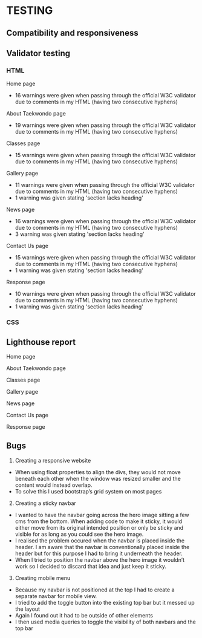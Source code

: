 # TESTING

## Compatibility and responsiveness

## Validator testing

### HTML

Home page

* 16 warnings were given when passing through the official W3C validator due to comments in my HTML (having two consecutive hyphens)

About Taekwondo page

* 19 warnings were given when passing through the official W3C validator due to comments in my HTML (having two consecutive hyphens)

Classes page

* 15 warnings were given when passing through the official W3C validator due to comments in my HTML (having two consecutive hyphens)

Gallery page

* 11 warnings were given when passing through the official W3C validator due to comments in my HTML (having two consecutive hyphens)
* 1 warning was given stating 'section lacks heading'

News page

* 16 warnings were given when passing through the official W3C validator due to comments in my HTML (having two consecutive hyphens)
* 3 warning was given stating 'section lacks heading'

Contact Us page

* 15 warnings were given when passing through the official W3C validator due to comments in my HTML (having two consecutive hyphens)
* 1 warning was given stating 'section lacks heading'

Response page

* 10 warnings were given when passing through the official W3C validator due to comments in my HTML (having two consecutive hyphens)
* 1 warning was given stating 'section lacks heading'

### CSS

## Lighthouse report

Home page

About Taekwondo page

Classes page

Gallery page

News page

Contact Us page

Response page

## Bugs

1)	Creating a responsive website
*	When using float properties to align the divs, they would not move beneath each other when the window was resized smaller and the content would instead overlap. 
*	To solve this I used bootstrap’s grid system on most pages

2)	Creating a sticky navbar
*	I wanted to have the navbar going across the hero image sitting a few cms from the bottom. When adding code to make it sticky, it would either move from its original intended position or only be sticky and visible for as long as you could see the hero image.
*	I realised the problem occured when the navbar is placed inside the header. I am aware that the navbar is conventionally placed inside the header but for this purpose I had to bring it underneath the header.
*	When I tried to position the navbar above the hero image it wouldn’t work so I decided to discard that idea and just keep it sticky.

<!--
.nav-main {
    position: sticky;
    position: -webkit-sticky;
    top: 0;
    z-index: 1;
    text-align: center;
    align-items: center;
    background-color: #4B4453;
    height: auto;
    width: 100%;
}
-->

3)	Creating mobile menu
*	Because my navbar is not positioned at the top I had to create a separate navbar for mobile view.
*	I tried to add the toggle button into the existing top bar but it messed up the layout
*	Again I found out it had to be outside of other elements
*	I then used media queries to toggle the visibility of both navbars and the top bar

<!--
HTML

 <nav class="navbar navbar-dark">
            <div class="container-fluid">
                <div class=logo-mobile><a href="index.html" aria-label="Go to the home page">Koryo Warriors
                        Taekwondo</a>
                </div>
                <button class="navbar-toggler" type="button" data-bs-toggle="collapse"
                    data-bs-target="#navbarSupportedContent" aria-controls="navbarSupportedContent"
                    aria-expanded="false" aria-label="Toggle navigation">
                    <span class="navbar-toggler-icon"></span>
                </button>
                <div class="collapse navbar-collapse" id="navbarSupportedContent">
                    <ul class="navbar-nav me-auto mb-2 mb-lg-0">
                        <li class="nav-item">
                            <a class="nav-link active" aria-current="page" href="index.html"
                                aria-label="Go to the home page">Home</a></li>
                        </li>
                        <li class="nav-item">
                            <a class="nav-link" href="abouttkd.html" aria-label="Learn about taekwondo">About
                                Taekwondo</a></li>
                        </li>
                        <li class="nav-item">
                            <a class="nav-link" aria-current="page" href="classes.html"
                                aria-label="Find out about classes">Classes</a></li>
                        </li>
                        <li class="nav-item">
                            <a class="nav-link" aria-current="page" href="gallery.html"
                                aria-label="Go to the gallery to see pictures of us training">Gallery</a></li>
                        </li>
                        <li class="nav-item">
                            <a class="nav-link" aria-current="page" href="news.html"
                                aria-label="Find out the latest news happening in our club">News</a></li>
                        </li>
                        <li class="nav-item">
                            <a class="nav-link" aria-current="page" href="contact.html"
                                aria-label="Click here to Contact us">Contact
                                Us</a></li>
                        </li>
                </div>
            </div>
        </nav>


CSS


@media screen and (max-width: 900px) {     
    
    .top-bar {
        display: none;
    }
    
    .nav-main {
        display: none;
    }
}

@media only screen and (min-width: 900px) {
    
    .navbar {
        display: none;
    }
}

-->

